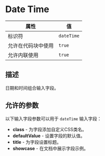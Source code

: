 # Date Time

| 属性 | 值 |
|------|----|
| 标识符 | `dateTime` |
| 允许在代码块中使用 | `true` |
| 允许内联使用 | `true` |

## 描述

日期和时间组合输入字段。

## 允许的参数

以下输入字段参数可以用于 `dateTime` 输入字段：

- **class** - 为字段添加自定义CSS类名。
- **defaultValue** - 设置字段的默认值。
- **title** - 为字段设置标题。
- **showcase** - 在文档中展示字段示例。
